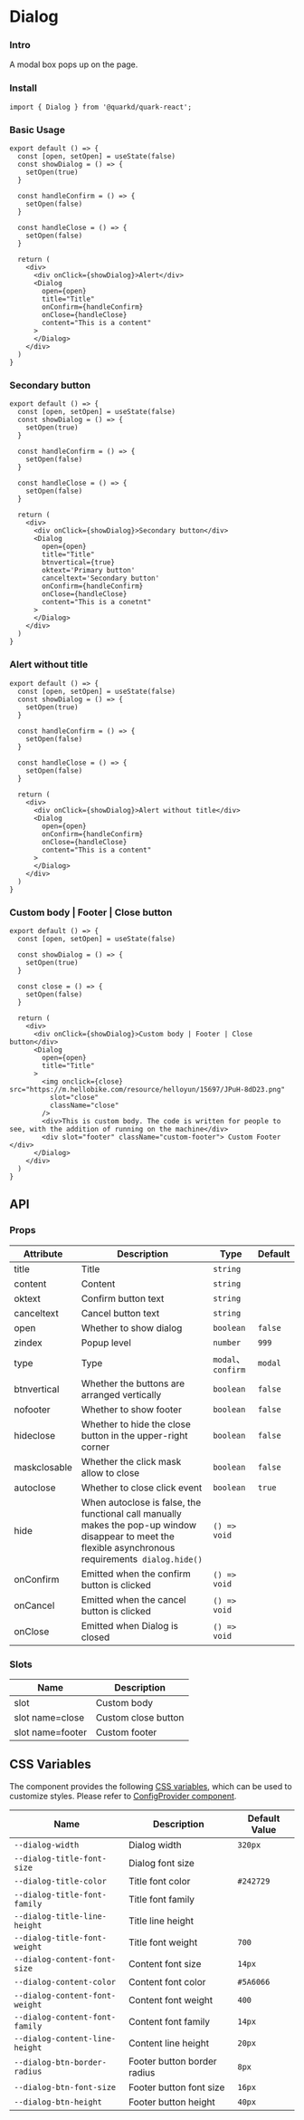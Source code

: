 # Dialog

### Intro

A modal box pops up on the page.

### Install

```tsx
import { Dialog } from '@quarkd/quark-react';
```
### Basic Usage
```tsx
export default () => {
  const [open, setOpen] = useState(false)
  const showDialog = () => {
    setOpen(true)
  }

  const handleConfirm = () => {
    setOpen(false)
  }

  const handleClose = () => {
    setOpen(false)
  }

  return (
    <div>
      <div onClick={showDialog}>Alert</div>
      <Dialog
        open={open}
        title="Title"
        onConfirm={handleConfirm}
        onClose={handleClose}
        content="This is a content"
      >
      </Dialog>
    </div>
  )
}
```
### Secondary button
```tsx
export default () => {
  const [open, setOpen] = useState(false)
  const showDialog = () => {
    setOpen(true)
  }

  const handleConfirm = () => {
    setOpen(false)
  }

  const handleClose = () => {
    setOpen(false)
  }

  return (
    <div>
      <div onClick={showDialog}>Secondary button</div>
      <Dialog
        open={open}
        title="Title"
        btnvertical={true}
        oktext='Primary button'
        canceltext='Secondary button'
        onConfirm={handleConfirm}
        onClose={handleClose}
        content="This is a conetnt"
      >
      </Dialog>
    </div>
  )
}
```

### Alert without title
```tsx
export default () => {
  const [open, setOpen] = useState(false)
  const showDialog = () => {
    setOpen(true)
  }

  const handleConfirm = () => {
    setOpen(false)
  }

  const handleClose = () => {
    setOpen(false)
  }

  return (
    <div>
      <div onClick={showDialog}>Alert without title</div>
      <Dialog
        open={open}
        onConfirm={handleConfirm}
        onClose={handleClose}
        content="This is a content"
      >
      </Dialog>
    </div>
  )
}
```


### Custom body | Footer | Close button
```tsx
export default () => {
  const [open, setOpen] = useState(false)

  const showDialog = () => {
    setOpen(true)
  }

  const close = () => {
    setOpen(false)
  }

  return (
    <div>
      <div onClick={showDialog}>Custom body | Footer | Close button</div>
      <Dialog
        open={open}
        title="Title"
      >
        <img onclick={close} src="https://m.hellobike.com/resource/helloyun/15697/JPuH-8dD23.png"
          slot="close"
          className="close"
        />
        <div>This is custom body. The code is written for people to see, with the addition of running on the machine</div>
        <div slot="footer" className="custom-footer"> Custom Footer </div>
      </Dialog>
    </div>
  )
}
```
## API

### Props

| Attribute   | Description                      | Type   | Default           |
|-------------|----------------------------------|--------|------------------|
| title       | Title                            | `string` |
| content     | Content                          | `string` |
| oktext      | Confirm button text              | `string` |
| canceltext  | Cancel button text               | `string` |
| open        | Whether to show dialog           | `boolean` | `false` |
| zindex      | Popup level                      | `number`  | `999` |
| type        | Type                             | `modal`、`confirm` | `modal`
| btnvertical | Whether the buttons are arranged vertically | `boolean` | `false` |
| nofooter    | Whether to show footer           | `boolean` | `false` |
| hideclose   | Whether to hide the close button in the upper-right corner |` boolean ` | `false` |
| maskclosable   | Whether the click mask allow to close  |` boolean ` | `false` |
| autoclose   | Whether to close click event     | `boolean` | `true` |
| hide        | When autoclose is false, the functional call manually makes the pop-up window disappear to meet the flexible asynchronous requirements` dialog.hide()`  | `() => void` |
| onConfirm   | Emitted when the confirm button is clicked | `() => void` |
| onCancel    | Emitted when the cancel button is clicked  | `() => void` |
| onClose     | Emitted when Dialog is closed    | `() => void` |

### Slots
| Name               | Description                      |
|--------------------|----------------------------------|
| slot               | Custom body                      |
| slot name=close    | Custom close button              |
| slot name=footer   | Custom footer                    |

## CSS Variables

The component provides the following [CSS variables](https://developer.mozilla.org/zh-CN/docs/Web/CSS/Using_CSS_custom_properties), which can be used to customize styles. Please refer to [ConfigProvider component](#/zh-CN/guide/theme).

| Name                            | Description               | Default Value |
| ------------------------------- | --------------------------| ------------ |
| `--dialog-width`                | Dialog width              | `320px`
| `--dialog-title-font-size`      | Dialog font size          |
| `--dialog-title-color`          | Title font color          | `#242729`
| `--dialog-title-font-family`    | Title font family         |
| `--dialog-title-line-height`    | Title line height         |
| `--dialog-title-font-weight`    | Title font weight         | `700`
| `--dialog-content-font-size`    | Content font size         | `14px`
| `--dialog-content-color`        | Content font color        | `#5A6066`
| `--dialog-content-font-weight`  | Content font weight       | `400`
| `--dialog-content-font-family`  | Content font family       | `14px`
| `--dialog-content-line-height`  | Content line height       | `20px`
| `--dialog-btn-border-radius`    | Footer button border radius | `8px`
| `--dialog-btn-font-size`        | Footer button font size     | `16px`
| `--dialog-btn-height`           | Footer button height        | `40px`
